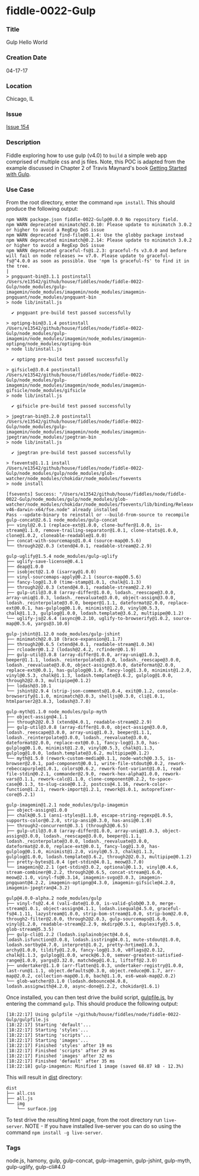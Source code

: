 fiddle-0022-Gulp
======

### Title

Gulp Hello World


### Creation Date

04-17-17


### Location

Chicago, IL


### Issue

[Issue 154](https://github.com/bradyhouse/house/issues/154)


### Description

Fiddle exploring how to use gulp (v4.0) to `build` a simple web app comprised of multiple css and js files. Note,
this POC is adapted from the example discussed in Chapter 2 of Travis Maynard's book [Getting Started with Gulp](#).


### Use Case

From the root directory, enter the command `npm install`.  This should produce the following output:

    npm WARN package.json fiddle-0022-Gulp@0.0.0 No repository field.
    npm WARN deprecated minimatch@2.0.10: Please update to minimatch 3.0.2 or higher to avoid a RegExp DoS issue
    npm WARN deprecated find-file@0.1.4: Use the globby package instead
    npm WARN deprecated minimatch@0.2.14: Please update to minimatch 3.0.2 or higher to avoid a RegExp DoS issue
    npm WARN deprecated graceful-fs@1.2.3: graceful-fs v3.0.0 and before will fail on node releases >= v7.0. Please update to graceful-fs@^4.0.0 as soon as possible. Use 'npm ls graceful-fs' to find it in the tree.
    |
    > pngquant-bin@3.1.1 postinstall /Users/e13542/github/house/fiddles/node/fiddle-0022-Gulp/node_modules/gulp-imagemin/node_modules/imagemin/node_modules/imagemin-pngquant/node_modules/pngquant-bin
    > node lib/install.js
    
      ✔ pngquant pre-build test passed successfully
    
    > optipng-bin@3.1.4 postinstall /Users/e13542/github/house/fiddles/node/fiddle-0022-Gulp/node_modules/gulp-imagemin/node_modules/imagemin/node_modules/imagemin-optipng/node_modules/optipng-bin
    > node lib/install.js
    
      ✔ optipng pre-build test passed successfully
    
    > gifsicle@3.0.4 postinstall /Users/e13542/github/house/fiddles/node/fiddle-0022-Gulp/node_modules/gulp-imagemin/node_modules/imagemin/node_modules/imagemin-gifsicle/node_modules/gifsicle
    > node lib/install.js
    
      ✔ gifsicle pre-build test passed successfully
    
    > jpegtran-bin@3.2.0 postinstall /Users/e13542/github/house/fiddles/node/fiddle-0022-Gulp/node_modules/gulp-imagemin/node_modules/imagemin/node_modules/imagemin-jpegtran/node_modules/jpegtran-bin
    > node lib/install.js
    
      ✔ jpegtran pre-build test passed successfully
    
    > fsevents@1.1.1 install /Users/e13542/github/house/fiddles/node/fiddle-0022-Gulp/node_modules/gulp/node_modules/glob-watcher/node_modules/chokidar/node_modules/fsevents
    > node install
    
    [fsevents] Success: "/Users/e13542/github/house/fiddles/node/fiddle-0022-Gulp/node_modules/gulp/node_modules/glob-watcher/node_modules/chokidar/node_modules/fsevents/lib/binding/Release/node-v46-darwin-x64/fse.node" already installed
    Pass --update-binary to reinstall or --build-from-source to recompile
    gulp-concat@2.6.1 node_modules/gulp-concat
    ├── vinyl@2.0.1 (replace-ext@1.0.0, clone-buffer@1.0.0, is-stream@1.1.0, remove-trailing-separator@1.0.1, clone-stats@1.0.0, clone@1.0.2, cloneable-readable@1.0.0)
    ├── concat-with-sourcemaps@1.0.4 (source-map@0.5.6)
    └── through2@2.0.3 (xtend@4.0.1, readable-stream@2.2.9)
    
    gulp-uglify@1.5.4 node_modules/gulp-uglify
    ├── uglify-save-license@0.4.1
    ├── deap@1.0.0
    ├── isobject@2.1.0 (isarray@1.0.0)
    ├── vinyl-sourcemaps-apply@0.2.1 (source-map@0.5.6)
    ├── fancy-log@1.3.0 (time-stamp@1.0.1, chalk@1.1.3)
    ├── through2@2.0.3 (xtend@4.0.1, readable-stream@2.2.9)
    ├── gulp-util@3.0.8 (array-differ@1.0.0, lodash._reescape@3.0.0, array-uniq@1.0.3, lodash._reevaluate@3.0.0, object-assign@3.0.0, lodash._reinterpolate@3.0.0, beeper@1.1.1, dateformat@2.0.0, replace-ext@0.0.1, has-gulplog@0.1.0, minimist@1.2.0, vinyl@0.5.3, chalk@1.1.3, gulplog@1.0.0, lodash.template@3.6.2, multipipe@0.1.2)
    └── uglify-js@2.6.4 (async@0.2.10, uglify-to-browserify@1.0.2, source-map@0.5.6, yargs@3.10.0)
    
    gulp-jshint@1.12.0 node_modules/gulp-jshint
    ├── minimatch@2.0.10 (brace-expansion@1.1.7)
    ├── through2@0.6.5 (xtend@4.0.1, readable-stream@1.0.34)
    ├── rcloader@0.1.2 (lodash@2.4.2, rcfinder@0.1.9)
    ├── gulp-util@3.0.8 (array-differ@1.0.0, array-uniq@1.0.3, beeper@1.1.1, lodash._reinterpolate@3.0.0, lodash._reescape@3.0.0, lodash._reevaluate@3.0.0, object-assign@3.0.0, dateformat@2.0.0, replace-ext@0.0.1, has-gulplog@0.1.0, fancy-log@1.3.0, minimist@1.2.0, vinyl@0.5.3, chalk@1.1.3, lodash.template@3.6.2, gulplog@1.0.0, through2@2.0.3, multipipe@0.1.2)
    ├── lodash@3.10.1
    └── jshint@2.9.4 (strip-json-comments@1.0.4, exit@0.1.2, console-browserify@1.1.0, minimatch@3.0.3, shelljs@0.3.0, cli@1.0.1, htmlparser2@3.8.3, lodash@3.7.0)
    
    gulp-myth@1.1.0 node_modules/gulp-myth
    ├── object-assign@4.1.1
    ├── through2@2.0.3 (xtend@4.0.1, readable-stream@2.2.9)
    ├── gulp-util@3.0.8 (array-differ@1.0.0, object-assign@3.0.0, lodash._reescape@3.0.0, array-uniq@1.0.3, beeper@1.1.1, lodash._reinterpolate@3.0.0, lodash._reevaluate@3.0.0, dateformat@2.0.0, replace-ext@0.0.1, fancy-log@1.3.0, has-gulplog@0.1.0, minimist@1.2.0, vinyl@0.5.3, chalk@1.1.3, gulplog@1.0.0, lodash.template@3.6.2, multipipe@0.1.2)
    └── myth@1.5.0 (rework-custom-media@0.1.1, node-watch@0.3.5, is-browser@2.0.1, pad-component@0.0.1, write-file-stdout@0.0.2, rework-rebeccapurple@1.0.1, colors@0.6.2, rework-font-variant@1.0.1, read-file-stdin@0.2.1, commander@2.9.0, rework-hex-alpha@1.0.0, rework-vars@3.1.1, rework-calc@1.1.0, clone-component@0.2.2, to-space-case@0.1.3, to-slug-case@0.1.2, postcss@4.1.16, rework-color-function@1.2.1, rework-import@1.2.1, rework@1.0.1, autoprefixer-core@5.2.1)
    
    gulp-imagemin@1.2.1 node_modules/gulp-imagemin
    ├── object-assign@1.0.0
    ├── chalk@0.5.1 (ansi-styles@1.1.0, escape-string-regexp@1.0.5, supports-color@0.2.0, strip-ansi@0.3.0, has-ansi@0.1.0)
    ├── through2-concurrent@0.3.1 (through2@0.6.5)
    ├── gulp-util@3.0.8 (array-differ@1.0.0, array-uniq@1.0.3, object-assign@3.0.0, lodash._reescape@3.0.0, beeper@1.1.1, lodash._reinterpolate@3.0.0, lodash._reevaluate@3.0.0, dateformat@2.0.0, replace-ext@0.0.1, fancy-log@1.3.0, has-gulplog@0.1.0, minimist@1.2.0, vinyl@0.5.3, chalk@1.1.3, gulplog@1.0.0, lodash.template@3.6.2, through2@2.0.3, multipipe@0.1.2)
    ├── pretty-bytes@1.0.4 (get-stdin@4.0.1, meow@3.7.0)
    └── imagemin@2.2.1 (get-stdin@3.0.2, optional@0.1.3, vinyl@0.4.6, stream-combiner@0.2.2, through2@0.6.5, concat-stream@1.6.0, meow@2.1.0, vinyl-fs@0.3.14, imagemin-svgo@3.0.3, imagemin-pngquant@4.2.2, imagemin-optipng@4.3.0, imagemin-gifsicle@4.2.0, imagemin-jpegtran@4.3.2)
    
    gulp@4.0.0-alpha.2 node_modules/gulp
    ├── vinyl-fs@2.4.4 (vali-date@1.0.0, is-valid-glob@0.3.0, merge-stream@1.0.1, object-assign@4.1.1, lodash.isequal@4.5.0, graceful-fs@4.1.11, lazystream@1.0.0, strip-bom-stream@1.0.0, strip-bom@2.0.0, through2-filter@2.0.0, through2@2.0.3, gulp-sourcemaps@1.6.0, vinyl@1.2.0, readable-stream@2.2.9, mkdirp@0.5.1, duplexify@3.5.0, glob-stream@5.3.5)
    ├── gulp-cli@1.2.2 (lodash.isplainobject@4.0.6, lodash.isfunction@3.0.8, lodash.isstring@4.0.1, mute-stdout@1.0.0, lodash.sortby@4.7.0, interpret@1.0.2, pretty-hrtime@1.0.3, archy@1.0.0, tildify@1.2.0, fancy-log@1.3.0, v8flags@2.0.12, chalk@1.1.3, gulplog@1.0.0, wreck@6.3.0, semver-greatest-satisfied-range@1.0.0, yargs@3.32.0, matchdep@1.0.1, liftoff@2.3.0)
    ├── undertaker@1.1.0 (arr-flatten@1.0.3, undertaker-registry@1.0.0, last-run@1.1.1, object.defaults@0.3.0, object.reduce@0.1.7, arr-map@2.0.2, collection-map@0.1.0, bach@1.1.0, es6-weak-map@2.0.2)
    └── glob-watcher@3.1.0 (lodash.debounce@4.0.8, lodash.assignwith@4.2.0, async-done@1.2.2, chokidar@1.6.1)

Once installed, you can then test drive the build script, [gulpfile.js](gulpfile.js), by entering the command `gulp`.
This should produce the following output:

    [18:22:17] Using gulpfile ~/github/house/fiddles/node/fiddle-0022-Gulp/gulpfile.js
    [18:22:17] Starting 'default'...
    [18:22:17] Starting 'styles'...
    [18:22:17] Starting 'scripts'...
    [18:22:17] Starting 'images'...
    [18:22:17] Finished 'styles' after 19 ms
    [18:22:17] Finished 'scripts' after 29 ms
    [18:22:17] Finished 'images' after 32 ms
    [18:22:17] Finished 'default' after 35 ms
    [18:22:18] gulp-imagemin: Minified 1 image (saved 68.87 kB - 12.3%)

This will result in  [dist](dist) directory:

    dist
    ├── all.css
    ├── all.js
    └── img
        └── surface.jpg


To test drive the resulting html page, from the root directory run `live-server`.  NOTE - If you have installed live-server
you can do so using the command `npm install -g live-server`.


### Tags

node.js, hamony, gulp, gulp-concat, gulp-imagemin, gulp-jshint, gulp-myth, gulp-uglify, gulp-cli#4.0
